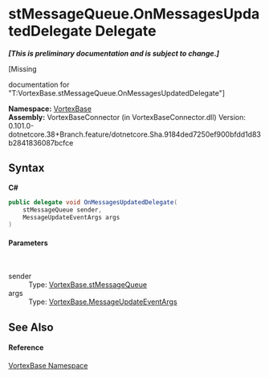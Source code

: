 # stMessageQueue.OnMessagesUpdatedDelegate Delegate
 _**\[This is preliminary documentation and is subject to change.\]**_

\[Missing <summary> documentation for "T:VortexBase.stMessageQueue.OnMessagesUpdatedDelegate"\]

**Namespace:**&nbsp;<a href="N_VortexBase.md">VortexBase</a><br />**Assembly:**&nbsp;VortexBaseConnector (in VortexBaseConnector.dll) Version: 0.101.0-dotnetcore.38+Branch.feature/dotnetcore.Sha.9184ded7250ef900bfdd1d83b2841836087bcfce

## Syntax

**C#**<br />
``` C#
public delegate void OnMessagesUpdatedDelegate(
	stMessageQueue sender,
	MessageUpdateEventArgs args
)
```


#### Parameters
&nbsp;<dl><dt>sender</dt><dd>Type: <a href="T_VortexBase_stMessageQueue.md">VortexBase.stMessageQueue</a><br /></dd><dt>args</dt><dd>Type: <a href="T_VortexBase_MessageUpdateEventArgs.md">VortexBase.MessageUpdateEventArgs</a><br /></dd></dl>

## See Also


#### Reference
<a href="N_VortexBase.md">VortexBase Namespace</a><br />
